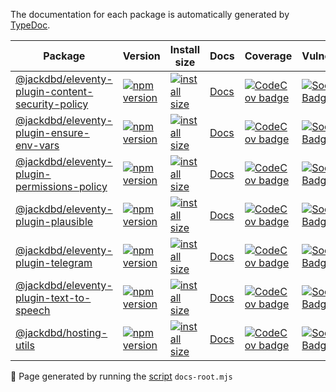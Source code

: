 The documentation for each package is automatically generated by [TypeDoc](https://typedoc.org/).

| Package | Version | Install size | Docs | Coverage | Vulnerabilities |
|---|---|---|---|---|---|
| [@jackdbd/eleventy-plugin-content-security-policy](https://github.com/jackdbd/undici/tree/main/packages/eleventy-plugin-content-security-policy) | [![npm version](https://badge.fury.io/js/@jackdbd%2Feleventy-plugin-content-security-policy.svg)](https://badge.fury.io/js/@jackdbd%2Feleventy-plugin-content-security-policy) | [![install size](https://packagephobia.com/badge?p=@jackdbd/eleventy-plugin-content-security-policy)](https://packagephobia.com/result?p=@jackdbd/eleventy-plugin-content-security-policy) | [Docs](./eleventy-plugin-content-security-policy/index.html) | [![CodeCov badge](https://codecov.io/gh/jackdbd/eleventy-plugin-content-security-policy/graph/badge.svg?token=9jddzo5Dt3)](https://codecov.io/gh/jackdbd/eleventy-plugin-content-security-policy) | [![Socket Badge](https://socket.dev/api/badge/npm/package/@jackdbd/eleventy-plugin-content-security-policy)](https://socket.dev/npm/package/@jackdbd/eleventy-plugin-content-security-policy) |
| [@jackdbd/eleventy-plugin-ensure-env-vars](https://github.com/jackdbd/undici/tree/main/packages/eleventy-plugin-ensure-env-vars) | [![npm version](https://badge.fury.io/js/@jackdbd%2Feleventy-plugin-ensure-env-vars.svg)](https://badge.fury.io/js/@jackdbd%2Feleventy-plugin-ensure-env-vars) | [![install size](https://packagephobia.com/badge?p=@jackdbd/eleventy-plugin-ensure-env-vars)](https://packagephobia.com/result?p=@jackdbd/eleventy-plugin-ensure-env-vars) | [Docs](./eleventy-plugin-ensure-env-vars/index.html) | [![CodeCov badge](https://codecov.io/gh/jackdbd/eleventy-plugin-ensure-env-vars/graph/badge.svg?token=9jddzo5Dt3)](https://codecov.io/gh/jackdbd/eleventy-plugin-ensure-env-vars) | [![Socket Badge](https://socket.dev/api/badge/npm/package/@jackdbd/eleventy-plugin-ensure-env-vars)](https://socket.dev/npm/package/@jackdbd/eleventy-plugin-ensure-env-vars) |
| [@jackdbd/eleventy-plugin-permissions-policy](https://github.com/jackdbd/undici/tree/main/packages/eleventy-plugin-permissions-policy) | [![npm version](https://badge.fury.io/js/@jackdbd%2Feleventy-plugin-permissions-policy.svg)](https://badge.fury.io/js/@jackdbd%2Feleventy-plugin-permissions-policy) | [![install size](https://packagephobia.com/badge?p=@jackdbd/eleventy-plugin-permissions-policy)](https://packagephobia.com/result?p=@jackdbd/eleventy-plugin-permissions-policy) | [Docs](./eleventy-plugin-permissions-policy/index.html) | [![CodeCov badge](https://codecov.io/gh/jackdbd/eleventy-plugin-permissions-policy/graph/badge.svg?token=9jddzo5Dt3)](https://codecov.io/gh/jackdbd/eleventy-plugin-permissions-policy) | [![Socket Badge](https://socket.dev/api/badge/npm/package/@jackdbd/eleventy-plugin-permissions-policy)](https://socket.dev/npm/package/@jackdbd/eleventy-plugin-permissions-policy) |
| [@jackdbd/eleventy-plugin-plausible](https://github.com/jackdbd/undici/tree/main/packages/eleventy-plugin-plausible) | [![npm version](https://badge.fury.io/js/@jackdbd%2Feleventy-plugin-plausible.svg)](https://badge.fury.io/js/@jackdbd%2Feleventy-plugin-plausible) | [![install size](https://packagephobia.com/badge?p=@jackdbd/eleventy-plugin-plausible)](https://packagephobia.com/result?p=@jackdbd/eleventy-plugin-plausible) | [Docs](./eleventy-plugin-plausible/index.html) | [![CodeCov badge](https://codecov.io/gh/jackdbd/eleventy-plugin-plausible/graph/badge.svg?token=9jddzo5Dt3)](https://codecov.io/gh/jackdbd/eleventy-plugin-plausible) | [![Socket Badge](https://socket.dev/api/badge/npm/package/@jackdbd/eleventy-plugin-plausible)](https://socket.dev/npm/package/@jackdbd/eleventy-plugin-plausible) |
| [@jackdbd/eleventy-plugin-telegram](https://github.com/jackdbd/undici/tree/main/packages/eleventy-plugin-telegram) | [![npm version](https://badge.fury.io/js/@jackdbd%2Feleventy-plugin-telegram.svg)](https://badge.fury.io/js/@jackdbd%2Feleventy-plugin-telegram) | [![install size](https://packagephobia.com/badge?p=@jackdbd/eleventy-plugin-telegram)](https://packagephobia.com/result?p=@jackdbd/eleventy-plugin-telegram) | [Docs](./eleventy-plugin-telegram/index.html) | [![CodeCov badge](https://codecov.io/gh/jackdbd/eleventy-plugin-telegram/graph/badge.svg?token=9jddzo5Dt3)](https://codecov.io/gh/jackdbd/eleventy-plugin-telegram) | [![Socket Badge](https://socket.dev/api/badge/npm/package/@jackdbd/eleventy-plugin-telegram)](https://socket.dev/npm/package/@jackdbd/eleventy-plugin-telegram) |
| [@jackdbd/eleventy-plugin-text-to-speech](https://github.com/jackdbd/undici/tree/main/packages/eleventy-plugin-text-to-speech) | [![npm version](https://badge.fury.io/js/@jackdbd%2Feleventy-plugin-text-to-speech.svg)](https://badge.fury.io/js/@jackdbd%2Feleventy-plugin-text-to-speech) | [![install size](https://packagephobia.com/badge?p=@jackdbd/eleventy-plugin-text-to-speech)](https://packagephobia.com/result?p=@jackdbd/eleventy-plugin-text-to-speech) | [Docs](./eleventy-plugin-text-to-speech/index.html) | [![CodeCov badge](https://codecov.io/gh/jackdbd/eleventy-plugin-text-to-speech/graph/badge.svg?token=9jddzo5Dt3)](https://codecov.io/gh/jackdbd/eleventy-plugin-text-to-speech) | [![Socket Badge](https://socket.dev/api/badge/npm/package/@jackdbd/eleventy-plugin-text-to-speech)](https://socket.dev/npm/package/@jackdbd/eleventy-plugin-text-to-speech) |
| [@jackdbd/hosting-utils](https://github.com/jackdbd/undici/tree/main/packages/hosting-utils) | [![npm version](https://badge.fury.io/js/@jackdbd%2Fhosting-utils.svg)](https://badge.fury.io/js/@jackdbd%2Fhosting-utils) | [![install size](https://packagephobia.com/badge?p=@jackdbd/hosting-utils)](https://packagephobia.com/result?p=@jackdbd/hosting-utils) | [Docs](./hosting-utils/index.html) | [![CodeCov badge](https://codecov.io/gh/jackdbd/hosting-utils/graph/badge.svg?token=9jddzo5Dt3)](https://codecov.io/gh/jackdbd/hosting-utils) | [![Socket Badge](https://socket.dev/api/badge/npm/package/@jackdbd/hosting-utils)](https://socket.dev/npm/package/@jackdbd/hosting-utils) |

🤖 Page generated by running the [script](https://github.com/jackdbd/undici/tree/main/scripts/README.md) `docs-root.mjs`